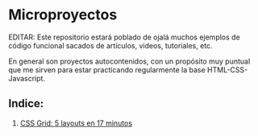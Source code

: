 # Microproyectos

EDITAR: Este repositorio estará poblado de ojalá muchos ejemplos de código funcional sacados de artículos, videos, tutoriales, etc.  

En general son proyectos autocontenidos, con un propósito muy puntual que me sirven para estar practicando regularmente la base HTML-CSS-Javascript.

## Indice:

1. [CSS Grid: 5 layouts en 17 minutos][0]



[0]:/css-grid-5-layouts-in-17-minutes/README.md